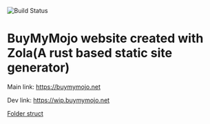 ![Build Status](https://gitlab.com/BuyMyMojo/buymymojo-hugo/badges/master/pipeline.svg)

# BuyMyMojo website created with Zola(A rust based static site generator)

Main link: https://buymymojo.net

Dev link: https://wip.buymymojo.net


[Folder struct](https://tree.nathanfriend.io/?s=(%27options!(%27Wncy!true~fullPath!Wlse~trailingSlash!true~rootDot!Wlse)~T(%27T%27buymymojo-K7archtypesJdeWultQ7OtentJpostsXY-12-09-learning-KQXaboutQ7staticJimgXscreencapsJF2BF348B*vendorX*KB**K.svgXog-imageG192x192G512x512Bapple-touch-iOH-16x16H-32x32H.icoJsite.webmanifest7themesJarchiVignorVlab-ci.yU_pages.toU.toml7LICENSE7READMEQ%27)~version!%271%27)*%20%207%5Cn*B.pngJF**share-preview-Y1209-191GBandroid-chrome-HBWviOJ7*KhugoOconQ.mdTsource!Uml7OfigVe7.gitWfaXJ*Y2021%01YXWVUTQOKJHGFB7*)
